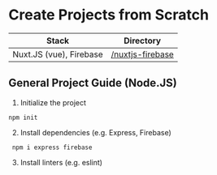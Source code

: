 # Create Projects from Scratch

| Stack | Directory |
|-------|-----------|
| Nuxt.JS (vue), Firebase | [/nuxtjs-firebase](/nuxtjs-firebase/)

## General Project Guide (Node.JS)

1. Initialize the project
```
npm init
```

2. Install dependencies (e.g. Express, Firebase)
```
 npm i express firebase
```
3. Install linters (e.g. eslint)
```

```
